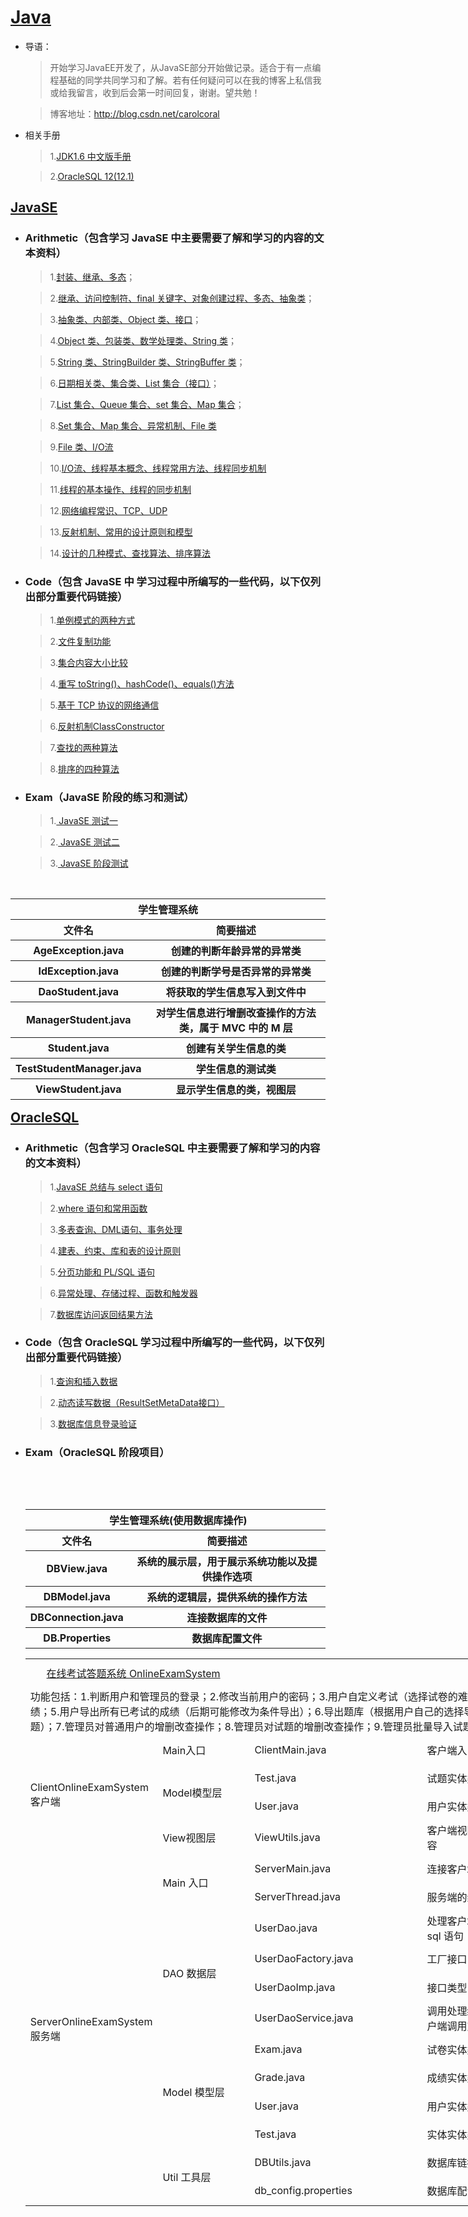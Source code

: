 # [Java](https://baike.baidu.com/item/java/85979)

* 导语：

     >开始学习JavaEE开发了，从JavaSE部分开始做记录。适合于有一点编程基础的同学共同学习和了解。若有任何疑问可以在我的博客上私信我或给我留言，收到后会第一时间回复，谢谢。望共勉！

     >博客地址：http://blog.csdn.net/carolcoral

* 相关手册

     >1.[JDK1.6 中文版手册](http://tool.oschina.net/apidocs/apidoc?api=jdk-zh)

     >2.[OracleSQL 12(12.1)](https://docs.oracle.com/database/121/SQLRF/toc.htm)

## [JavaSE](https://baike.baidu.com/item/JAVA%20SE/4662159?fr=aladdin)

* ### Arithmetic（包含学习 JavaSE 中主要需要了解和学习的内容的文本资料）

     >1.[封装、继承、多态](https://github.com/carolcoral/JavaLearn/blob/master/JavaSE/Arithmetic/Day09—封装、继承、多态.java)；  

     >2.[继承、访问控制符、final 关键字、对象创建过程、多态、抽象类](https://github.com/carolcoral/JavaLearn/blob/master/JavaSE/Arithmetic/Day10—继承、访问控制符、final关键字、对象创建过程、多态、抽象类.java)；  

     >3.[抽象类、内部类、Object 类、接口](https://github.com/carolcoral/JavaLearn/blob/master/JavaSE/Arithmetic/Day11—抽象类、接口、内部类、Object类.java)；   

     >4.[Object 类、包装类、数学处理类、String 类](https://github.com/carolcoral/JavaLearn/blob/master/JavaSE/Arithmetic/Day12—Object类、包装类、数学处理类、String类.java)；  

     >5.[String 类、StringBuilder 类、StringBuffer 类](https://github.com/carolcoral/JavaLearn/blob/master/JavaSE/Arithmetic/Day13—String类、StringBuilder类、StringBuffer类.java)； 

     >6.[日期相关类、集合类、List 集合（接口）](https://github.com/carolcoral/JavaLearn/blob/master/JavaSE/Arithmetic/Day14—日期相关类、集合类、List集合（接口）.java)； 

     >7.[List 集合、Queue 集合、set 集合、Map 集合](https://github.com/carolcoral/JavaLearn/blob/master/JavaSE/Arithmetic/Day15—List集合、Queue集合、set集合.java)； 

     >8.[Set 集合、Map 集合、异常机制、File 类](https://github.com/carolcoral/JavaLearn/blob/master/JavaSE/Arithmetic/Day16—Set集合、Map集合、异常处理、File类.java)

     >9.[File 类、I/O流](https://github.com/carolcoral/JavaLearn/blob/master/JavaSE/Arithmetic/Day17—File类、输入输出流.java)

     >10.[I/O流、线程基本概念、线程常用方法、线程同步机制](https://github.com/carolcoral/JavaLearn/blob/master/JavaSE/Arithmetic/Day18—输入输出流、线程.java)

     >11.[线程的基本操作、线程的同步机制](https://github.com/carolcoral/JavaLearn/blob/master/JavaSE/Arithmetic/Day19—线程的同步机制、线程的基本操作.java)

     >12.[网络编程常识、TCP、UDP](https://github.com/carolcoral/JavaLearn/blob/master/JavaSE/Arithmetic/Day20—网络编程常识、TCP、UDP.java)

     >13.[反射机制、常用的设计原则和模型](https://github.com/carolcoral/JavaLearn/blob/master/JavaSE/Arithmetic/Day21—反射机制、常用的设计原则和模型.java)

     >14.[设计的几种模式、查找算法、排序算法](https://github.com/carolcoral/JavaLearn/blob/master/JavaSE/Arithmetic/Day22—查找算法、排序算法.java)


* ### Code（包含 JavaSE 中 学习过程中所编写的一些代码，以下仅列出部分重要代码链接）

     >1.[单例模式的两种方式](https://github.com/carolcoral/JavaLearn/blob/master/JavaSE/Code/Singerton.java)

     >2.[文件复制功能](https://github.com/carolcoral/JavaLearn/blob/master/JavaSE/Code/TestFileCopy.java)

     >3.[集合内容大小比较](https://github.com/carolcoral/JavaLearn/blob/master/JavaSE/Code/TestSort.java)

     >4.[重写 toString()、hashCode()、equals()方法](https://github.com/carolcoral/JavaLearn/blob/master/JavaSE/Code/Student.java)

     >5.[基于 TCP 协议的网络通信](https://github.com/carolcoral/JavaLearn/blob/master/JavaSE/Code/ServerSocket.java)

     >6.[反射机制ClassConstructor](https://github.com/carolcoral/JavaLearn/blob/master/JavaSE/Code/ClassConstructor.java)

     >7.[查找的两种算法](https://github.com/carolcoral/JavaLearn/blob/master/JavaSE/Code/TestFind.java)

     >8.[排序的四种算法](https://github.com/carolcoral/JavaLearn/blob/master/JavaSE/Code/TestSortArith.java)

* ### Exam（JavaSE 阶段的练习和测试）

     >1.[ JavaSE 测试一](https://github.com/carolcoral/JavaLearn/blob/master/JavaSE/JavaSE%20测试一.java)

     >2.[ JavaSE 测试二](https://github.com/carolcoral/JavaLearn/blob/master/JavaSE/JavaSE%20测试二.java)

     >3.[ JavaSE 阶段测试](https://github.com/carolcoral/JavaLearn/blob/master/JavaSE/JavaSE%20阶段测试.java)


     <table align="right" style="margin-right:0;">
       <tr style="margin:0 auto;">
         <th colspan="2">
           <a href="https://github.com/carolcoral/JavaLearn/tree/master/JavaSE/Student" style="text-decoration:none">
             学生管理系统
           </a>
         </th>
       </tr>
       <tr>
         <th>文件名</th>
         <th>简要描述</th>
       </tr>
       <tr>
         <th>AgeException.java</th>
         <th>创建的判断年龄异常的异常类</th>
       </tr>
       <tr>
         <th>IdException.java</th>
         <th>创建的判断学号是否异常的异常类</th>
       </tr>
       <tr>
         <th>DaoStudent.java</th>
         <th>将获取的学生信息写入到文件中</th>
       </tr>
       <tr>
         <th>ManagerStudent.java</th>
         <th>对学生信息进行增删改查操作的方法类，属于 MVC 中的 M 层</th>
       </tr>
       <tr>
         <th>Student.java</th>
         <th>创建有关学生信息的类</th>
       </tr>
       <tr>
         <th>TestStudentManager.java</th>
         <th>学生信息的测试类</th>
       </tr>
       <tr>
         <th>ViewStudent.java</th>
         <th>显示学生信息的类，视图层</th>
       </tr>
     </table>


## [OracleSQL](http://www.oracle.com/technetwork/cn/database/database-technologies/sql/overview/index.html)

* ### Arithmetic（包含学习 OracleSQL 中主要需要了解和学习的内容的文本资料）

     >1.[JavaSE 总结与 select 语句](https://github.com/carolcoral/JavaLearn/blob/master/OracleSQL/Arithmetic/JavaSE总结与%20select%20语句.sql)

     >2.[where 语句和常用函数](https://github.com/carolcoral/JavaLearn/blob/master/OracleSQL/Arithmetic/where语句和常用函数.sql)

     >3.[多表查询、DML语句、事务处理](https://github.com/carolcoral/JavaLearn/blob/master/OracleSQL/Arithmetic/多表查询、DML语句、事务处理.sql)

     >4.[建表、约束、库和表的设计原则](https://github.com/carolcoral/JavaLearn/blob/master/OracleSQL/Arithmetic/建表、约束、库和表的设计原则.sql)

     >5.[分页功能和 PL/SQL 语句](https://github.com/carolcoral/JavaLearn/blob/master/OracleSQL/Arithmetic/分页功能和%20PLSQL语句.sql)
     
     >6.[异常处理、存储过程、函数和触发器](https://github.com/carolcoral/JavaLearn/blob/master/OracleSQL/Arithmetic/异常处理、存储过程、函数和触发器.sql)
     
     >7.[数据库访问返回结果方法](https://github.com/carolcoral/JavaLearn/blob/master/OracleSQL/Arithmetic/JDBC.sql)

* ### Code（包含 OracleSQL 学习过程中所编写的一些代码，以下仅列出部分重要代码链接）


     >1.[查询和插入数据](https://github.com/carolcoral/JavaLearn/blob/master/OracleSQL/Code/查询和插入数据.java)
     
     >2.[动态读写数据（ResultSetMetaData接口）](https://github.com/carolcoral/JavaLearn/blob/master/OracleSQL/Code/动态读写数据（ResultSetMetaData接口）.java) 
     
     >3.[数据库信息登录验证](https://github.com/carolcoral/JavaLearn/blob/master/OracleSQL/Code/数据库信息登录验证.java)

* ### Exam（OracleSQL 阶段项目）

     <table align="right" style="margin-right:0;">
       <tr style="margin:0 auto;">
         <th colspan="2">
           <a href="https://github.com/carolcoral/JavaLearn/tree/master/OracleSQL/StudentManger" style="text-decoration:none">
             学生管理系统(使用数据库操作)
           </a>
         </th>
       </tr>
       <tr>
         <th>文件名</th>
         <th>简要描述</th>
       </tr>
       <tr>
         <th>DBView.java</th>
         <th>系统的展示层，用于展示系统功能以及提供操作选项</th>
       </tr>
       <tr>
         <th>DBModel.java</th>
         <th>系统的逻辑层，提供系统的操作方法</th>
       </tr>
       <tr>
         <th>DBConnection.java</th>
         <th>连接数据库的文件</th>
       </tr>
       <tr>
         <th>DB.Properties</th>
         <th>数据库配置文件</th>
       </tr>
     </table>


<table border=0 cellpadding=0 cellspacing=0 width=803 style='border-collapse:
 collapse;table-layout:fixed;width:803pt'>
 <col class=xl65 width=60 style='mso-width-source:userset;mso-width-alt:2560;
 width:60pt'>
 <col class=xl65 width=118 style='mso-width-source:userset;mso-width-alt:5034;
 width:118pt'>
 <col class=xl65 width=219 style='mso-width-source:userset;mso-width-alt:9344;
 width:219pt'>
 <col class=xl65 width=293 style='mso-width-source:userset;mso-width-alt:12501;
 width:293pt'>
 <col class=xl65 width=113 style='width:113pt'>
 <tr height=34 style='mso-height-source:userset;height:34.0pt'>
  <td colspan=4 height=34 class=xl68 width=690 style='height:34.0pt;width:690pt'>
       <a href="https://github.com/carolcoral/OnlineExamSystem">在线考试答题系统
  OnlineExamSystem</a></td>
 </tr>
 <tr>
  <td colspan=4>功能包括：1.判断用户和管理员的登录；2.修改当前用户的密码；3.用户自定义考试（选择试卷的难度和题目数量）；4.用户查询成绩；5.用户导出所有已考试的成绩（后期可能修改为条件导出）；6.导出题库（根据用户自己的选择导出想要的某一场考试中的所有试题）；7.管理员对普通用户的增删改查操作；8.管理员对试题的增删改查操作；9.管理员批量导入试题；</td>
 </tr>
 <tr height=34 style='mso-height-source:userset;height:34.0pt'>
  <td rowspan=4 height=136 class=xl65 width=60 style='height:136.0pt;
  width:60pt'>ClientOnlineExamSystem客户端</td>
  <td class=xl65 width=118 style='width:118pt'>Main入口</td>
  <td class=xl65 width=219 style='width:219pt'>ClientMain.java</td>
  <td class=xl66 width=293 style='width:293pt'>客户端入口文件</td>
        
 </tr>
 <tr height=34 style='mso-height-source:userset;height:34.0pt'>
  <td rowspan=2 height=68 class=xl65 width=118 style='height:68.0pt;width:118pt'>Model模型层</td>
  <td class=xl65 width=219 style='width:219pt'>Test.java</td>
  <td class=xl66 width=293 style='width:293pt'>试题实体类，定义试题的内容和属性</td>
        
 </tr>
 <tr height=34 style='mso-height-source:userset;height:34.0pt'>
  <td height=34 class=xl65 width=219 style='height:34.0pt;width:219pt'>User.java</td>
  <td class=xl66 width=293 style='width:293pt'>用户实体类，定义用户的内容和属性</td>
        
 </tr>
 <tr height=34 style='mso-height-source:userset;height:34.0pt'>
  <td height=34 class=xl65 width=118 style='height:34.0pt;width:118pt'>View视图层</td>
  <td class=xl65 width=219 style='width:219pt'>ViewUtils.java</td>
  <td class=xl66 width=293 style='width:293pt'>客户端视图文件，存储客户端所有的界面内容</td>
        
 </tr>
 <tr height=34 style='mso-height-source:userset;height:34.0pt'>
  <td rowspan=12 height=408 class=xl65 width=60 style='height:408.0pt;
  width:60pt'>ServerOnlineExamSystem服务端</td>
  <td rowspan=2 class=xl65 width=118 style='width:118pt'>Main 入口</td>
  <td class=xl65 width=219 style='width:219pt'>ServerMain.java</td>
  <td class=xl66 width=293 style='width:293pt'>连接客户端，创建线程</td>
        
 </tr>
 <tr height=34 style='mso-height-source:userset;height:34.0pt'>
  <td height=34 class=xl65 width=219 style='height:34.0pt;width:219pt'>ServerThread.java</td>
  <td class=xl66 width=293 style='width:293pt'>服务端的线程内容，调用返回值</td>
        
 </tr>
 <tr height=34 style='mso-height-source:userset;height:34.0pt'>
  <td rowspan=4 height=136 class=xl65 width=118 style='height:136.0pt;
  width:118pt'>DAO 数据层</td>
  <td class=xl65 width=219 style='width:219pt'>UserDao.java</td>
  <td class=xl66 width=293 style='width:293pt'>处理客户端发送的数据，包含各种需要的 sql 语句</td>
        
 </tr>
 <tr height=34 style='mso-height-source:userset;height:34.0pt'>
  <td height=34 class=xl65 width=219 style='height:34.0pt;width:219pt'>UserDaoFactory.java</td>
  <td class=xl66 width=293 style='width:293pt'>工厂接口</td>
        
 </tr>
 <tr height=34 style='mso-height-source:userset;height:34.0pt'>
  <td height=34 class=xl65 width=219 style='height:34.0pt;width:219pt'>UserDaoImp.java</td>
  <td class=xl66 width=293 style='width:293pt'>接口类型，具体处理内容的部分</td>
        
 </tr>
 <tr height=34 style='mso-height-source:userset;height:34.0pt'>
  <td height=34 class=xl65 width=219 style='height:34.0pt;width:219pt'>UserDaoService.java</td>
  <td class=xl66 width=293 style='width:293pt'>调用处理结果并发送给服务器进而返回给客户端调用对应的结果</td>
        
 </tr>
 <tr height=34 style='mso-height-source:userset;height:34.0pt'>
  <td rowspan=4 height=136 class=xl65 width=118 style='height:136.0pt;
  width:118pt'>Model 模型层</td>
  <td class=xl65 width=219 style='width:219pt'>Exam.java</td>
  <td class=xl66 width=293 style='width:293pt'>试卷实体类，定义试卷包含的内容和属性</td>
        
 </tr>
 <tr height=34 style='mso-height-source:userset;height:34.0pt'>
  <td height=34 class=xl65 width=219 style='height:34.0pt;width:219pt'>Grade.java</td>
  <td class=xl66 width=293 style='width:293pt'>成绩实体类，包含用户成绩的内容和属性</td>
        
 </tr>
 <tr height=34 style='mso-height-source:userset;height:34.0pt'>
  <td height=34 class=xl65 width=219 style='height:34.0pt;width:219pt'>User.java</td>
  <td class=xl66 width=293 style='width:293pt'>用户实体类，定义用户的内容和属性</td>
        
 </tr>
 <tr height=34 style='mso-height-source:userset;height:34.0pt'>
  <td height=34 class=xl65 width=219 style='height:34.0pt;width:219pt'>Test.java</td>
  <td class=xl66 width=293 style='width:293pt'>实体实体类，定义试题的属性和内容</td>
        
 </tr>
 <tr height=34 style='mso-height-source:userset;height:34.0pt'>
  <td rowspan=2 height=68 class=xl65 width=118 style='height:68.0pt;width:118pt'>Util
  工具层</td>
  <td class=xl65 width=219 style='width:219pt'>DBUtils.java</td>
  <td class=xl66 width=293 style='width:293pt'>数据库链接文件，链接数据库</td>
        
 </tr>
 <tr height=34 style='mso-height-source:userset;height:34.0pt'>
  <td height=34 class=xl65 width=219 style='height:34.0pt;width:219pt'>db_config.properties</td>
  <td class=xl66 width=293 style='width:293pt'>数据库配置文件，包含链接数据信息</td>
        
 </tr>
</table>
